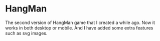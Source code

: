 # HangMan

The second version of HangMan game that I created a while ago. Now it works in both desktop or mobile. And I have added some extra features such as svg images.
